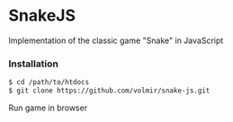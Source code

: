 SnakeJS
===============

Implementation of the classic game "Snake" in JavaScript

### Installation

```sh
$ cd /path/to/htdocs
$ git clone https://github.com/volmir/snake-js.git
```

Run game in browser
